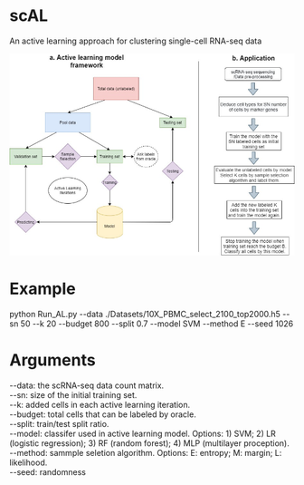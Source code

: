 # scAL
An active learning approach for clustering single-cell RNA-seq data

![model](https://github.com/xianglin226/scAL/blob/master/src/AL_structure.jpg?raw=true)
# Example  
python Run_AL.py --data ./Datasets/10X_PBMC_select_2100_top2000.h5 --sn 50 --k 20 --budget 800 --split 0.7 --model SVM --method E --seed 1026

# Arguments
--data: the scRNA-seq data count matrix.  
--sn: size of the initial training set.  
--k: added cells in each active learning iteration.  
--budget: total cells that can be labeled by oracle.  
--split: train/test split ratio.  
--model: classifer used in active learning model. Options: 1) SVM; 2) LR (logistic regression); 3) RF (random forest); 4) MLP (multilayer proception).  
--method: sammple seletion algorithm. Options: E: entropy; M: margin; L: likelihood.  
--seed: randomness  

